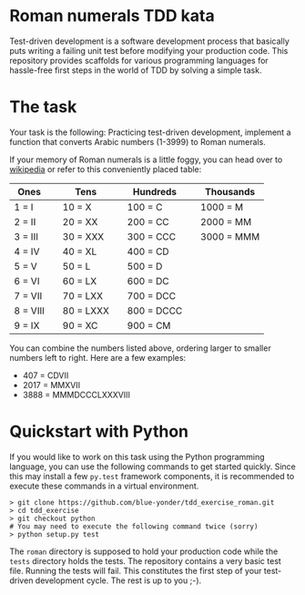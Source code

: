 # Roman numerals TDD kata

Test-driven development is a software development process that
basically puts writing a failing unit test before modifying your
production code. This repository provides scaffolds for various
programming languages for hassle-free first steps in the world
of TDD by solving a simple task.

# The task

Your task is the following: Practicing test-driven development,
implement a function that converts Arabic numbers (1-3999) to
Roman numerals.

If your memory of Roman numerals is a little foggy, you can head over
to [wikipedia](https://en.wikipedia.org/wiki/Roman_numerals)
or refer to this conveniently placed table:

| Ones     |   | Tens      |   | Hundreds   |   | Thousands  |
|----------|---|-----------|---|------------|---|------------|
| 1 = I    |   | 10 = X    |   | 100 = C    |   | 1000 = M   |
| 2 = II   |   | 20 = XX   |   | 200 = CC   |   | 2000 = MM  |
| 3 = III  |   | 30 = XXX  |   | 300 = CCC  |   | 3000 = MMM |
| 4 = IV   |   | 40 = XL   |   | 400 = CD   |   |            |
| 5 = V    |   | 50 = L    |   | 500 = D    |   |            |
| 6 = VI   |   | 60 = LX   |   | 600 = DC   |   |            |
| 7 = VII  |   | 70 = LXX  |   | 700 = DCC  |   |            |
| 8 = VIII |   | 80 = LXXX |   | 800 = DCCC |   |            |
| 9 = IX   |   | 90 = XC   |   | 900 = CM   |   |            |

You can combine the numbers listed above, ordering larger to smaller
numbers left to right. Here are a few examples:

*   407 = CDVII
*   2017 = MMXVII
*   3888 = MMMDCCCLXXXVIII


# Quickstart with Python
  
If you would like to work on this task using the Python programming
language, you can use the following commands to get started quickly.
Since this may install a few `py.test` framework components, it is
recommended to execute these commands in a virtual environment.

```
> git clone https://github.com/blue-yonder/tdd_exercise_roman.git
> cd tdd_exercise
> git checkout python
# You may need to execute the following command twice (sorry)
> python setup.py test
```
 
The `roman` directory is supposed to hold your production code while the
`tests` directory holds the tests. The repository contains a very basic
test file. Running the tests will fail. This constitutes the first step
of your test-driven development cycle. The rest is up to you ;-).
